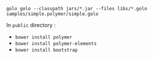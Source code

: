 `golo golo --classpath jars/*.jar --files libs/*.golo samples/simple.polymer/simple.golo`

In `public` directory :

- `bower install polymer`
- `bower install polymer-elements`
- `bower install bootstrap`
